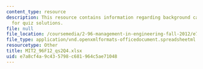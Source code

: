 ```yaml
---
content_type: resource
description: This resource contains information regarding background calculations
  for quiz solutions.
file: null
file_location: /coursemedia/2-96-management-in-engineering-fall-2012/e7a8cf4a9c435798c681964c5ae71048_MIT2_96F12_qs2Q4.xlsx
file_type: application/vnd.openxmlformats-officedocument.spreadsheetml.sheet
resourcetype: Other
title: MIT2_96F12_qs2Q4.xlsx
uid: e7a8cf4a-9c43-5798-c681-964c5ae71048
---
```

